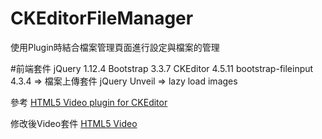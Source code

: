 # CKEditorFileManager
使用Plugin時結合檔案管理頁面進行設定與檔案的管理

#前端套件
jQuery 1.12.4
Bootstrap 3.3.7
CKEditor 4.5.11
bootstrap-fileinput 4.3.4 => 檔案上傳套件
jQuery Unveil => lazy load images

參考 [HTML5 Video plugin for CKEditor](https://alfonsoml.blogspot.tw/2011/01/html5-video-plugin-for-ckeditor.html)

修改後Video套件 [HTML5 Video](https://github.com/MonkeyBinBin/CKEditorFileManager/tree/master/ckEditorFileManager/Scripts/ckeditor/plugins/html5video)
